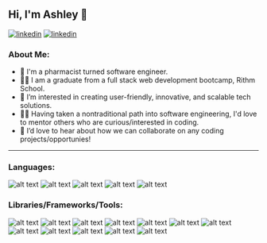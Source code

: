 ## Hi, I'm Ashley 👋
[![linkedin](https://img.shields.io/badge/LinkedIn-0077B5?style=for-the-badge&logo=linkedin&logoColor=white)](https://www.linkedin.com/in/ashleyannmathew/)
[![linkedin](https://img.shields.io/badge/Gmail-D14836?style=for-the-badge&logo=gmail&logoColor=white)](mailto:amathew195@gmail.com)

 

### About Me: 
- 💊 I'm a pharmacist turned software engineer.
- 👩‍💻 I am a graduate from a full stack web development bootcamp, Rithm School.
- 👀 I’m interested in creating user-friendly, innovative, and scalable tech solutions. 
- 👯‍♀️ Having taken a nontraditional path into software engineering, I'd love to mentor others who are curious/interested in coding.
- 💞️ I’d love to hear about how we can collaborate on any coding projects/opportunies!  

* * * 

### Languages: 
![alt text](https://img.shields.io/badge/-JavaScript-F7DF1E?logo=javascript&logoColor=white&style=for-the-badge)
![alt text](https://img.shields.io/badge/-Python-3776AB?logo=python&logoColor=white&style=for-the-badge)
![alt text](https://img.shields.io/badge/-TypeScript-3178C6?logo=typescript&logoColor=white&style=for-the-badge)
![alt text](https://img.shields.io/badge/HTML5-E34F26?style=for-the-badge&logo=html5&logoColor=white)
![alt text](https://img.shields.io/badge/CSS3-1572B6?style=for-the-badge&logo=css3&logoColor=white)

### Libraries/Frameworks/Tools: 
![alt text](https://img.shields.io/badge/-ReactJs-61DAFB?logo=react&logoColor=white&style=for-the-badge)
![alt text](https://img.shields.io/badge/-Node.js-339933?logo=node.js&logoColor=white&style=for-the-badge)
![alt text](https://img.shields.io/badge/-Express-000000?logo=express&logoColor=white&style=for-the-badge)
![alt text](https://img.shields.io/badge/-Flask-000000?logo=flask&logoColor=white&style=for-the-badge)
![alt text](https://img.shields.io/badge/-Django-092E20?logo=django&logoColor=green&style=for-the-badge)
![alt text](https://img.shields.io/badge/-Jasmine-8A4182?logo=jasmine&logoColor=white&style=for-the-badge)
![alt text](https://img.shields.io/badge/-Jest-C21325?logo=jest&logoColor=white&style=for-the-badge)
![alt text](https://img.shields.io/badge/-PostgreSQL-4169E1?logo=postgresql&logoColor=white&style=for-the-badge)
![alt text](https://img.shields.io/badge/-SQLAlchemy-F40D12?logo=sqlalchemy&logoColor=white&style=for-the-badge)
![alt text](https://img.shields.io/badge/-jQuery-0769AD?logo=jquery&logoColor=white&style=for-the-badge)
![alt text](https://img.shields.io/badge/-Bootstrap-7952B3?logo=bootstrap&logoColor=white&style=for-the-badge)
![alt text](https://img.shields.io/badge/-AWS-232F3E?logo=amazonaws&logoColor=white&style=for-the-badge)




<!---
amathew195/amathew195 is a ✨ special ✨ repository because its `README.md` (this file) appears on your GitHub profile.
You can click the Preview link to take a look at your changes.
--->
